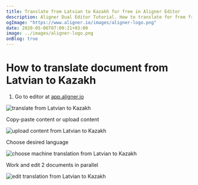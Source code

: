 ```yaml
---
title: Translate from Latvian to Kazakh for free in Aligner Editor
description: Aligner Dual Editor Tutorial. How to translate for free from Latvian to Kazakh. Aligner is multilingual document management platform. 
ogImage: "https://www.aligner.io/images/aligner-logo.png"
date: 2020-05-06T07:09:21+03:00
image: ../images/aligner-logo.png
onBlog: true
---
```


# How to translate document from Latvian to Kazakh

1. Go to editor at [app.aligner.io](https://app.aligner.io "Aligner App web page")

![translate from Latvian to Kazakh](../aligner-blank-editor.png "translate from Latvian to Kazakh")

Copy-paste content or upload content

![upload content from Latvian to Kazakh](../aligner-uploaded-document.png "upload content from Latvian to Kazakh")

Choose desired language

![choose machine translation from Latvian to Kazakh](../aligner-language-dropdown.png "choose machine translation from Latvian to Kazakh")

Work and edit 2 documents in parallel

![edit translation from Latvian to Kazakh](../aligner-double-sitded-editor.png "edit translation from Latvian to Kazakh")

